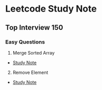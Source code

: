 # Leetcode Study Note

## Top Interview 150

### Easy Questions

1. Merge Sorted Array

* [Study Note](https://github.com/SEUNGHO-Y00/PersonalStudy/blob/main/Leetcode/TopInterview150/Easy/MergeSortedArray.md)

2. Remove Element

* [Study Note](https://github.com/SEUNGHO-Y00/PersonalStudy/blob/main/Leetcode/TopInterview150/Easy/RemoveElement.md)
